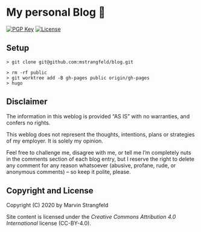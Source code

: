 # My personal Blog :notebook_with_decorative_cover:

[![PGP Key](https://badgen.net/keybase/pgp/mstrangfeld)](https://keybase.io/mstrangfeld)
[![License](https://badgen.net/badge/license/CC-BY-4.0/green)](https://creativecommons.org/licenses/by/4.0/)


## Setup

```
> git clone git@github.com:mstrangfeld/blog.git

> rm -rf public
> git worktree add -B gh-pages public origin/gh-pages
> hugo
```

## Disclaimer

The information in this weblog is provided “AS IS” with no warranties, and confers no rights.

This weblog does not represent the thoughts, intentions, plans or strategies of my employer. It is solely my opinion.

Feel free to challenge me, disagree with me, or tell me I’m completely nuts in the comments section of each blog entry, but I reserve the right to delete any comment for any reason whatsoever (abusive, profane, rude, or anonymous comments) – so keep it polite, please.


## Copyright and License
Copyright (C) 2020 by Marvin Strangfeld

Site content is licensed under the *Creative Commons Attribution 4.0 International* license (CC-BY-4.0).
